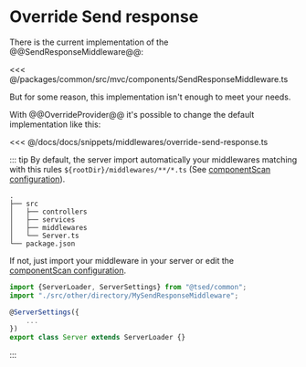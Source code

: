 # Override Send response

There is the current implementation of the @@SendResponseMiddleware@@:

<<< @/packages/common/src/mvc/components/SendResponseMiddleware.ts

But for some reason, this implementation isn't enough to meet your needs.

With @@OverrideProvider@@  it's possible to change the default implementation like
this:

<<< @/docs/docs/snippets/middlewares/override-send-response.ts

::: tip
By default, the server import automatically your middlewares matching with this rules `${rootDir}/middlewares/**/*.ts` (See [componentScan configuration](/configuration.md)).

```
.
├── src
│   ├── controllers
│   ├── services
│   ├── middlewares
│   └── Server.ts
└── package.json
```

If not, just import your middleware in your server or edit the [componentScan configuration](/configuration.md).

```typescript
import {ServerLoader, ServerSettings} from "@tsed/common";
import "./src/other/directory/MySendResponseMiddleware";

@ServerSettings({
    ...
})
export class Server extends ServerLoader {}
```
:::
